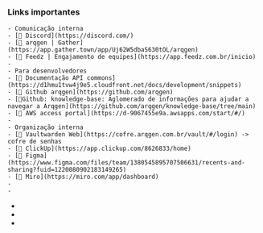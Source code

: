 ### Links importantes
	- Comunicação interna
	- [🔗 Discord](https://discord.com/)
	- [🔗 arqgen | Gather](https://app.gather.town/app/Uj62W5dbaS630tOL/arqgen)
	- [🔗 Feedz | Engajamento de equipes](https://app.feedz.com.br/inicio)
	-
	- Para desenvolvedores
	- [🔗 Documentação API commons](https://d1hmu1tvw4j9e5.cloudfront.net/docs/development/snippets)
	- [🔗 Github arqgen](https://github.com/arqgen)
	- [🔗Github: knowledge-base: Aglomerado de informações para ajudar a navegar a Arqgen](https://github.com/arqgen/knowledge-base/tree/main)
	- [🔗 AWS access portal](https://d-9067455e9a.awsapps.com/start/#/)
	-
	- Organização interna
	- [🔗 Vaultwarden Web](https://cofre.arqgen.com.br/vault/#/login) -> cofre de senhas
	- [🔗 ClickUp](https://app.clickup.com/8626833/home)
	- [🔗 Figma](https://www.figma.com/files/team/1380545895707506631/recents-and-sharing?fuid=1220080902183149265)
	- [🔗 Miro](https://miro.com/app/dashboard)
	-
	-
-
-
-